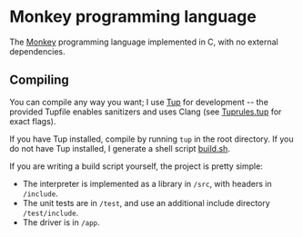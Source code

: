 # Monkey programming language

The [Monkey](https://interpreterbook.com/#the-monkey-programming-language)
programming language implemented in C, with no external dependencies.

## Compiling

You can compile any way you want; I use [Tup](https://gittup.org/tup/) for development
-- the provided Tupfile enables sanitizers and uses Clang
(see [Tuprules.tup](/Tuprules.tup) for exact flags).

If you have Tup installed, compile by running `tup` in the root directory.
If you do not have Tup installed, I generate a shell script [build.sh](/build.sh).

If you are writing a build script yourself, the project is pretty simple:
- The interpreter is implemented as a library in `/src`, with headers in `/include`.
- The unit tests are in `/test`, and use an additional include directory `/test/include`.
- The driver is in `/app`.
